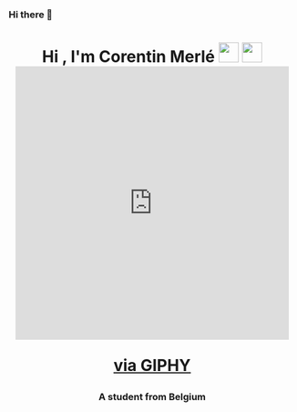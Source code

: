 ### Hi there 👋

<h1 align="center">Hi <!--<img src="https://media.giphy.com/media/hvRJCLFzcasrR4ia7z/giphy.gif" width="25px"> -->, I'm Corentin Merlé
<!-- <img src="https://media.giphy.com/media/lp6ZqyHa5z3v9FasLj/giphy.gif" width="35px"> -->
  <img src="https://media.giphy.com/media/h5oSMOkaaGhvPFv0Po/giphy.gif" width="35px">
  <img src="https://media.giphy.com/media/unSNH4zXh1m7q9TbOR/giphy.gif" width="35px">
 
  <iframe src="https://giphy.com/embed/unSNH4zXh1m7q9TbOR" width="480" height="480" frameBorder="0" class="giphy-embed" allowFullScreen></iframe><p><a href="https://giphy.com/stickers/transparent-unSNH4zXh1m7q9TbOR">via GIPHY</a></p>
</h1>
<h3 align="center">A student from Belgium</h3>



<!--
**Corentin-tin/Corentin-tin** is a ✨ _special_ ✨ repository because its `README.md` (this file) appears on your GitHub profile.

Here are some ideas to get you started:

- 🔭 I’m currently working on ...
- 🌱 I’m currently learning ...
- 👯 I’m looking to collaborate on ...
- 🤔 I’m looking for help with ...
- 💬 Ask me about ...
- 📫 How to reach me: ...
- 😄 Pronouns: ...
- ⚡ Fun fact: ...
-->
